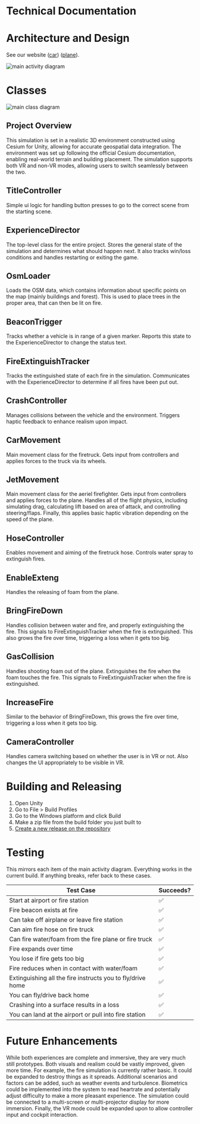 ﻿# Technical Documentation

# Architecture and Design

See our website ([car](https://xlrseatingbuck-org.github.io/unity-car.html)) ([plane](https://xlrseatingbuck-org.github.io/unity-plane.html)).

![main activity diagram](images/main_activity.drawio.png)

# Classes

![main class diagram](images/class_diagram.drawio.png)

## Project Overview

This simulation is set in a realistic 3D environment constructed using Cesium for Unity, allowing for accurate geospatial data integration. The environment was set up following the official Cesium documentation, enabling real-world terrain and building placement. The simulation supports both VR and non-VR modes, allowing users to switch seamlessly between the two.

## TitleController

Simple ui logic for handling button presses to go to the correct scene from the starting scene.

## ExperienceDirector

The top-level class for the entire project. Stores the general state of the simulation and determines what should happen next. It also tracks win/loss conditions and handles restarting or exiting the game.

## OsmLoader

Loads the OSM data, which contains information about specific points on the map (mainly buildings and forest).
This is used to place trees in the proper area, that can then be lit on fire.

## BeaconTrigger

Tracks whether a vehicle is in range of a given marker. Reports this state to the ExperienceDirector to change the status text.

## FireExtinguishTracker

Tracks the extinguished state of each fire in the simulation. Communicates with the ExperienceDirector to determine if all fires have been put out.

## CrashController

Manages collisions between the vehicle and the environment. Triggers haptic feedback to enhance realism upon impact.

## CarMovement

Main movement class for the firetruck. Gets input from controllers and applies forces to the truck via its wheels.

## JetMovement

Main movement class for the aeriel firefighter.
Gets input from controllers and applies forces to the plane. Handles all of the flight physics, including
simulating drag, calculating lift based on area of attack, and controlling steering/flaps.
Finally, this applies basic haptic vibration depending on the speed of the plane.

## HoseController

Enables movement and aiming of the firetruck hose. Controls water spray to extinguish fires.

## EnableExteng

Handles the releasing of foam from the plane.

## BringFireDown

Handles collision between water and fire, and properly extinguishing the fire.
This signals to FireExtinguishTracker when the fire is extinguished.
This also grows the fire over time, triggering a loss when it gets too big.

## GasCollision

Handles shooting foam out of the plane.
Extinguishes the fire when the foam touches the fire.
This signals to FireExtinguishTracker when the fire is extinguished.

## IncreaseFire

Similar to the behavior of BringFireDown, this grows the fire over time, triggering a loss when it gets too big.

## CameraController

Handles camera switching based on whether the user is in VR or not.
Also changes the UI appropriately to be visible in VR.

# Building and Releasing

1. Open Unity
2. Go to File > Build Profiles
3. Go to the Windows platform and click Build
4. Make a zip file from the build folder you just built to
5. [Create a new release on the repository](https://github.com/XLRSeatingBuck-Org/unity-car-jet/releases/new)

# Testing

This mirrors each item of the main activity diagram.
Everything works in the current build. If anything breaks, refer back to these cases.

| Test Case | Succeeds? | 
| --- | --- |
| Start at airport or fire station | ✅ |
| Fire beacon exists at fire | ✅ |
| Can take off airplane or leave fire station | ✅ |
| Can aim fire hose on fire truck | ✅ |
| Can fire water/foam from the fire plane or fire truck | ✅ |
| Fire expands over time | ✅ |
| You lose if fire gets too big | ✅ |
| Fire reduces when in contact with water/foam | ✅ |
| Extinguishing all the fire instructs you to fly/drive home | ✅ |
| You can fly/drive back home | ✅ |
| Crashing into a surface results in a loss | ✅ |
| You can land at the airport or pull into fire station | ✅ |

# Future Enhancements
 
While both experiences are complete and immersive, they are very much still prototypes.
Both visuals and realism could be vastly improved, given more time.
For example, the fire simulation is currently rather basic. It could be expanded to destroy things as it spreads.
Additional scenarios and factors can be added, such as weather events and turbulence.
Biometrics could be implemented into the system to read heartrate and potentially adjust difficulty to make a more pleasant experience.
The simulation could be connected to a multi-screen or multi-projector display for more immersion.
Finally, the VR mode could be expanded upon to allow controller input and cockpit interaction.
